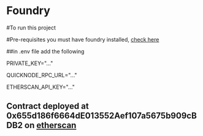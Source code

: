 # Foundry

#To run this project

#Pre-requisites
you must have foundry installed, [check here](https://book.getfoundry.sh/getting-started/installation)

##in .env file add the following 

PRIVATE_KEY="..."

QUICKNODE_RPC_URL="..." 

ETHERSCAN_API_KEY="..." 


## Contract deployed at 0x655d186f6664dE013552Aef107a5675b909cBDB2 on [etherscan](https://sepolia.etherscan.io/address/0x655d186f6664de013552aef107a5675b909cbdb2#code)
